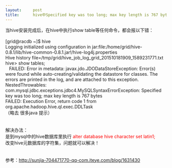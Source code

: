 ```yaml
---
layout:     post
title:      hive中Specified key was too long; max key length is 767 bytes问题解决
---
```

<div id="article_content" class="article_content clearfix csdn-tracking-statistics" data-pid="blog" data-mod="popu_307" data-dsm="post">
								            <link rel="stylesheet" href="https://csdnimg.cn/release/phoenix/template/css/ck_htmledit_views-f76675cdea.css">
						<div class="htmledit_views" id="content_views">
                
当hive安装完成后，在hive中执行show table等任何命令，都会报以下错：<br><br>
[grid@racdb ~]$ hive<br>
Logging initialized using configuration in jar:file:/home/grid/hive-0.8.1/lib/hive-common-0.8.1.jar!/hive-log4j.properties<br>
Hive history file=/tmp/grid/hive_job_log_grid_201510181909_1589231771.txt<br>
hive&gt; show tables;<br>
   FAILED: Error in metadata: javax.jdo.JDODataStoreException: Error(s) were found while auto-creating/validating the datastore for classes. The errors are printed in the log, and are attached to this exception.<br>
NestedThrowables:<br>
com.mysql.jdbc.exceptions.jdbc4.MySQLSyntaxErrorException: Specified key was too long; max key length is 767 bytes<br>
FAILED: Execution Error, return code 1 from org.apache.hadoop.hive.ql.exec.DDLTask<br>
（略去 很多java 提示）<br><br><br>
解决办法：<br>
是到mysql中的hive数据库里执行 <span style="color:#ff0000;">alter database hive character set latin1;</span><br>
改变hive元数据库的字符集，问题就可以解决！<br><br><br>
参考：http://sunjia-704471770-qq-com.iteye.com/blog/1631430
            </div>
                </div>